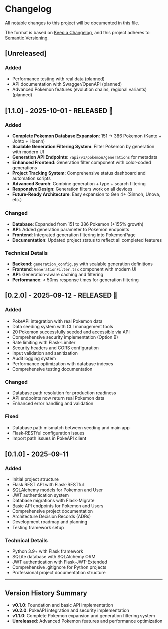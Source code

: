 # Changelog

All notable changes to this project will be documented in this file.

The format is based on [Keep a Changelog](https://keepachangelog.com/en/1.0.0/),
and this project adheres to [Semantic Versioning](https://semver.org/spec/v2.0.0.html).

## [Unreleased]

### Added
- Performance testing with real data (planned)
- API documentation with Swagger/OpenAPI (planned)
- Advanced Pokemon features (evolution chains, regional variants) (planned)

## [1.1.0] - 2025-10-01 - **RELEASED** 🎉

### Added
- **Complete Pokemon Database Expansion**: 151 → 386 Pokemon (Kanto + Johto + Hoenn)
- **Scalable Generation Filtering System**: Filter Pokemon by generation with modern UI
- **Generation API Endpoints**: `/api/v1/pokemon/generations` for metadata
- **Enhanced Frontend**: Generation filter component with color-coded generations
- **Project Tracking System**: Comprehensive status dashboard and automation scripts
- **Advanced Search**: Combine generation + type + search filtering
- **Responsive Design**: Generation filters work on all devices
- **Future-Ready Architecture**: Easy expansion to Gen 4+ (Sinnoh, Unova, etc.)

### Changed
- **Database**: Expanded from 151 to 386 Pokemon (+155% growth)
- **API**: Added generation parameter to Pokemon endpoints
- **Frontend**: Integrated generation filtering into PokemonPage
- **Documentation**: Updated project status to reflect all completed features

### Technical Details
- **Backend**: `generation_config.py` with scalable generation definitions
- **Frontend**: `GenerationFilter.tsx` component with modern UI
- **API**: Generation-aware caching and filtering
- **Performance**: < 50ms response times for generation filtering

## [0.2.0] - 2025-09-12 - **RELEASED** 🎉

### Added
- PokeAPI integration with real Pokemon data
- Data seeding system with CLI management tools
- 20 Pokemon successfully seeded and accessible via API
- Comprehensive security implementation (Option B)
- Rate limiting with Flask-Limiter
- Security headers and CORS configuration
- Input validation and sanitization
- Audit logging system
- Performance optimization with database indexes
- Comprehensive testing documentation

### Changed
- Database path resolution for production readiness
- API endpoints now return real Pokemon data
- Enhanced error handling and validation

### Fixed
- Database path mismatch between seeding and main app
- Flask-RESTful configuration issues
- Import path issues in PokeAPI client

## [0.1.0] - 2025-09-11

### Added
- Initial project structure
- Flask REST API with Flask-RESTful
- SQLAlchemy models for Pokemon and User
- JWT authentication system
- Database migrations with Flask-Migrate
- Basic API endpoints for Pokemon and Users
- Comprehensive project documentation
- Architecture Decision Records (ADRs)
- Development roadmap and planning
- Testing framework setup

### Technical Details
- Python 3.9+ with Flask framework
- SQLite database with SQLAlchemy ORM
- JWT authentication with Flask-JWT-Extended
- Comprehensive .gitignore for Python projects
- Professional project documentation structure

---

## Version History Summary

- **v0.1.0**: Foundation and basic API implementation
- **v0.2.0**: PokeAPI integration and security implementation  
- **v1.1.0**: Complete Pokemon expansion and generation filtering system
- **Unreleased**: Advanced Pokemon features and performance optimization
